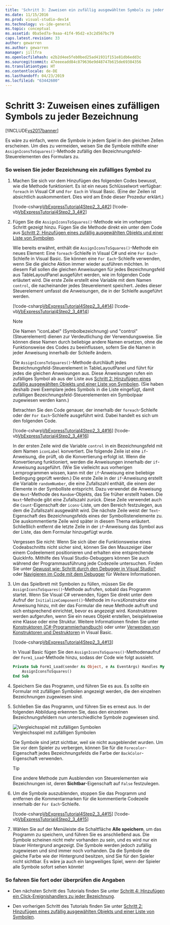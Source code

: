 ```yaml
---
title: 'Schritt 3: Zuweisen ein zufällig ausgewählten Symbols zu jeder Bezeichnung | Microsoft-Dokumentation'
ms.date: 11/15/2016
ms.prod: visual-studio-dev14
ms.technology: vs-ide-general
ms.topic: conceptual
ms.assetid: 0ba5ed7a-9aaa-41f4-95d2-e3c2d567bc79
caps.latest.revision: 33
author: gewarren
ms.author: gewarren
manager: jillfra
ms.openlocfilehash: e2b2d4ee5feb0bed25ad41931f151e81db6edd3c
ms.sourcegitcommit: 47eeeeadd84c879636e9d48747b615de69384356
ms.translationtype: HT
ms.contentlocale: de-DE
ms.lasthandoff: 04/23/2019
ms.locfileid: "63442600"
---
```

# <a name="step-3-assign-a-random-icon-to-each-label"></a>Schritt 3: Zuweisen eines zufälligen Symbols zu jeder Bezeichnung
[!INCLUDE[vs2017banner](../includes/vs2017banner.md)]

Es wäre zu einfach, wenn die Symbole in jedem Spiel in den gleichen Zellen erscheinen. Um dies zu vermeiden, weisen Sie die Symbole mithilfe einer `AssignIconsToSquares()`-Methode zufällig den Bezeichnungsfeld-Steuerelementen des Formulars zu.  
  
### <a name="to-assign-a-random-icon-to-each-label"></a>So weisen Sie jeder Bezeichnung ein zufälliges Symbol zu  
  
1. Machen Sie sich vor dem Hinzufügen des folgenden Codes bewusst, wie die Methode funktioniert. Es ist ein neues Schlüsselwort verfügbar: `foreach` in Visual C# und `For Each` in Visual Basic. (Eine der Zeilen ist absichtlich auskommentiert. Dies wird am Ende dieser Prozedur erklärt.)  
  
     [!code-csharp[VbExpressTutorial4Step2_3_4#2](../snippets/csharp/VS_Snippets_VBCSharp/vbexpresstutorial4step2_3_4/cs/form1.cs#2)]
     [!code-vb[VbExpressTutorial4Step2_3_4#2](../snippets/visualbasic/VS_Snippets_VBCSharp/vbexpresstutorial4step2_3_4/vb/form1.vb#2)]  
  
2. Fügen Sie die `AssignIconsToSquares()`-Methode wie im vorherigen Schritt gezeigt hinzu. Fügen Sie die Methode direkt ein unter dem Code aus [Schritt 2: Hinzufügen eines zufällig ausgewählten Objekts und einer Liste von Symbolen](../ide/step-2-add-a-random-object-and-a-list-of-icons.md).  
  
     Wie bereits erwähnt, enthält die `AssignIconsToSquares()`-Methode ein neues Element: Eine `foreach`-Schleife in Visual C# und eine `For Each`-Schleife in Visual Basic. Sie können eine `For Each`-Schleife verwenden, wenn Sie die gleiche Aktion immer wieder ausführen möchten. In diesem Fall sollen die gleichen Anweisungen für jedes Bezeichnungsfeld aus TableLayoutPanel ausgeführt werden, wie im folgenden Code erläutert wird. Die erste Zeile erstellt eine Variable mit dem Namen `control`, die nacheinander jedes Steuerelement speichert. Jedes dieser Steuerelement umfasst die Anweisungen, die in der Schleife ausgeführt werden.  
  
     [!code-csharp[VbExpressTutorial4Step2_3_4#14](../snippets/csharp/VS_Snippets_VBCSharp/vbexpresstutorial4step2_3_4/cs/form1.cs#14)]
     [!code-vb[VbExpressTutorial4Step2_3_4#14](../snippets/visualbasic/VS_Snippets_VBCSharp/vbexpresstutorial4step2_3_4/vb/form1.vb#14)]  
  
    > [!NOTE]
    > Die Namen "iconLabel" (Symbolbezeichnung) und "control" (Steuerelement) dienen zur Verdeutlichung der Verwendungsweise. Sie können diese Namen durch beliebige andere Namen ersetzen, ohne die Funktionsweise des Codes zu beeinflussen, sofern Sie die Namen in jeder Anweisung innerhalb der Schleife ändern.  
  
     Die `AssignIconsToSquares()`-Methode durchläuft jedes Bezeichnungsfeld-Steuerelement in TableLayoutPanel und führt für jedes die gleichen Anweisungen aus. Diese Anweisungen rufen ein zufälliges Symbol ab aus der Liste aus [Schritt 2: Hinzufügen eines zufällig ausgewählten Objekts und einer Liste von Symbolen](../ide/step-2-add-a-random-object-and-a-list-of-icons.md). (Sie haben deshalb zwei Exemplare jedes Symbols in die Liste eingefügt, damit zufälligen Bezeichnungsfeld-Steuerelementen ein Symbolpaar zugewiesen werden kann.)  
  
     Betrachten Sie den Code genauer, der innerhalb der `foreach`-Schleife oder der `For Each`-Schleife ausgeführt wird. Dabei handelt es sich um den folgenden Code.  
  
     [!code-csharp[VbExpressTutorial4Step2_3_4#16](../snippets/csharp/VS_Snippets_VBCSharp/vbexpresstutorial4step2_3_4/cs/form1.cs#16)]
     [!code-vb[VbExpressTutorial4Step2_3_4#16](../snippets/visualbasic/VS_Snippets_VBCSharp/vbexpresstutorial4step2_3_4/vb/form1.vb#16)]  
  
     In der ersten Zeile wird die Variable `control` in ein Bezeichnungsfeld mit dem Namen `iconLabel` konvertiert. Die folgende Zeile ist eine `if`-Anweisung, die prüft, ob die Konvertierung erfolgt ist. Wenn die Konvertierung funktioniert, werden die Anweisungen innerhalb der `if`-Anweisung ausgeführt. (Wie Sie vielleicht aus vorherigen Lernprogrammen wissen, kann mit der `if`-Anweisung eine beliebige Bedingung geprüft werden.) Die erste Zeile in der `if`-Anweisung erstellt die Variable `randomNumber`, die eine Zufallszahl enthält, die einem der Elemente in der Symbolliste entspricht. Dazu verwendet die Anweisung die `Next`-Methode des `Random`-Objekts, das Sie früher erstellt haben. Die `Next`-Methode gibt eine Zufallszahl zurück. Diese Zeile verwendet auch die `Count`-Eigenschaft der `icons`-Liste, um den Bereich festzulegen, aus dem die Zufallszahl ausgewählt wird. Die nächste Zeile weist der `Text`-Eigenschaft des Bezeichnungsfelds eines der Symbollistenelemente zu. Die auskommentierte Zeile wird später in diesem Thema erläutert. Schließlich entfernt die letzte Zeile in der `if`-Anweisung das Symbol aus der Liste, das dem Formular hinzugefügt wurde.  
  
     Vergessen Sie nicht: Wenn Sie sich über die Funktionsweise eines Codeabschnitts nicht sicher sind, können Sie den Mauszeiger über einem Codeelement positionieren und erhalten eine entsprechende QuickInfo. Mithilfe des Visual Studio-Debuggers können Sie auch während der Programmausführung jede Codezeile untersuchen. Finden Sie unter [Gewusst wie: Schritt durch den Debugger in Visual Studio? ](http://msdn.microsoft.com/vstudio/ee672313.aspx) oder [Navigieren im Code mit dem Debugger](../debugger/navigating-through-code-with-the-debugger.md) für Weitere Informationen.  
  
3. Um das Spielbrett mit Symbolen zu füllen, müssen Sie die `AssignIconsToSquares()`-Methode aufrufen, sobald das Programm startet. Wenn Sie Visual C# verwenden, fügen Sie direkt unter dem Aufruf der `InitializeComponent()`-Methode im `Form1`*Konstruktor* eine Anweisung hinzu, mit der das Formular die neue Methode aufruft und sich entsprechend einrichtet, bevor es angezeigt wird. Konstruktoren werden aufgerufen, wenn Sie ein neues Objekt erstellen, beispielsweise eine Klasse oder eine Struktur. Weitere Informationen finden Sie unter [Konstruktoren (C#-Programmierhandbuch)](http://msdn.microsoft.com/library/ace5hbzh.aspx) oder unter [Verwenden von Konstruktoren und Destruktoren](http://msdn.microsoft.com/library/2z08e49e%28v=vs.90%29.aspx) in Visual Basic.  
  
     [!code-csharp[VbExpressTutorial4Step2_3_4#13](../snippets/csharp/VS_Snippets_VBCSharp/vbexpresstutorial4step2_3_4/cs/form1.cs#13)]  
  
     In Visual Basic fügen Sie den `AssignIconsToSquares()`-Methodenaufruf der `Form1_Load`-Methode hinzu, sodass der Code wie folgt aussieht.  
  
    ```vb  
    Private Sub Form1_Load(sender As Object, e As EventArgs) Handles MyBase.Load  
        AssignIconsToSquares()  
    End Sub  
    ```  
  
4. Speichern Sie das Programm, und führen Sie es aus. Es sollte ein Formular mit zufälligen Symbolen angezeigt werden, die den einzelnen Bezeichnungen zugewiesen sind.  
  
5. Schließen Sie das Programm, und führen Sie es erneut aus. In der folgenden Abbildung erkennen Sie, dass den einzelnen Bezeichnungsfeldern nun unterschiedliche Symbole zugewiesen sind.  
  
     ![Vergleichsspiel mit zufälligen Symbolen](../ide/media/express-tut4step3.png "Express_Tut4Step3")  
Vergleichsspiel mit zufälligen Symbolen  
  
     Die Symbole sind jetzt sichtbar, weil sie nicht ausgeblendet wurden. Um Sie vor dem Spieler zu verbergen, können Sie für die `Forecolor`-Eigenschaft jedes Bezeichnungsfelds die Farbe der `BackColor`-Eigenschaft verwenden.  
  
    > [!TIP]
    > Eine andere Methode zum Ausblenden von Steuerelementen wie Bezeichnungen ist, deren **Sichtbar**-Eigenschaft auf `False` festzulegen.  
  
6. Um die Symbole auszublenden, stoppen Sie das Programm und entfernen die Kommentarmarken für die kommentierte Codezeile innerhalb der `For Each`-Schleife.  
  
     [!code-csharp[VbExpressTutorial4Step2_3_4#15](../snippets/csharp/VS_Snippets_VBCSharp/vbexpresstutorial4step2_3_4/cs/form1.cs#15)]
     [!code-vb[VbExpressTutorial4Step2_3_4#15](../snippets/visualbasic/VS_Snippets_VBCSharp/vbexpresstutorial4step2_3_4/vb/form1.vb#15)]  
  
7. Wählen Sie auf der Menüleiste die Schaltfläche **Alle speichern**, um das Programm zu speichern, und führen Sie es anschließend aus. Die Symbole scheinen nicht mehr vorhanden zu sein, und es wird nur ein blauer Hintergrund angezeigt. Die Symbole werden jedoch zufällig zugewiesen und sind immer noch vorhanden. Da die Symbole die gleiche Farbe wie der Hintergrund besitzen, sind Sie für den Spieler nicht sichtbar. Es wäre ja auch ein langweiliges Spiel, wenn der Spieler alle Symbole sofort sehen könnte!  
  
### <a name="to-continue-or-review"></a>So fahren Sie fort oder überprüfen die Angaben  
  
- Den nächsten Schritt des Tutorials finden Sie unter [Schritt 4: Hinzufügen ein Click-Ereignishandlers zu jeder Bezeichnung](../ide/step-4-add-a-click-event-handler-to-each-label.md).  
  
- Den vorherigen Schritt des Tutorials finden Sie unter [Schritt 2: Hinzufügen eines zufällig ausgewählten Objekts und einer Liste von Symbolen](../ide/step-2-add-a-random-object-and-a-list-of-icons.md).
